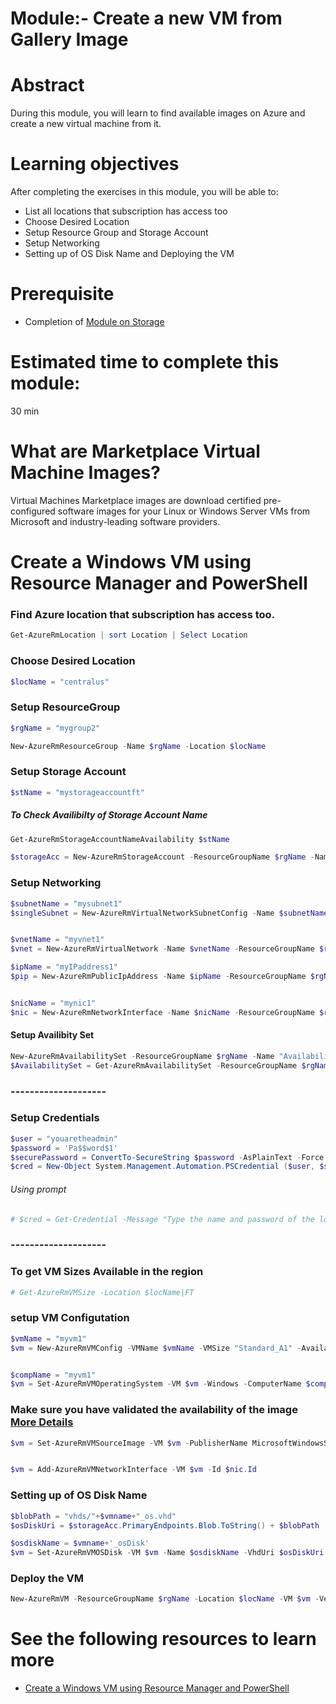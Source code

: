 
# Module:- Create a new VM from Gallery Image

# Abstract

During this module, you will learn to find available images on Azure and create a new virtual machine from it.

# Learning objectives
After completing the exercises in this module, you will be able to:
* List all locations that subscription has access too
* Choose Desired Location
* Setup Resource Group and Storage Account
* Setup Networking
* Setting up of OS Disk Name and Deploying the VM

# Prerequisite 
* Completion of [Module on Storage](https://github.com/Azure/onboarding-guidance/tree/master/windows/Module%20I)

# Estimated time to complete this module:
30 min

# What are Marketplace Virtual Machine Images?
Virtual Machines Marketplace images are download certified pre-configured software images for your Linux or Windows Server VMs from Microsoft and industry-leading software providers.

# Create a Windows VM using Resource Manager and PowerShell

### Find Azure location that subscription has access too.
```PowerShell
Get-AzureRmLocation | sort Location | Select Location
```
### Choose Desired Location

```PowerShell
$locName = "centralus"
```
### Setup ResourceGroup
```PowerShell
$rgName = "mygroup2"

New-AzureRmResourceGroup -Name $rgName -Location $locName
```
### Setup Storage Account
```PowerShell
$stName = "mystorageaccountft"
````
##### To Check Availibilty of Storage Account Name
```PowerShell
Get-AzureRmStorageAccountNameAvailability $stName

$storageAcc = New-AzureRmStorageAccount -ResourceGroupName $rgName -Name $stName -SkuName "Standard_LRS" -Kind "Storage" -Location $locName
```

### Setup Networking
```PowerShell
$subnetName = "mysubnet1"
$singleSubnet = New-AzureRmVirtualNetworkSubnetConfig -Name $subnetName -AddressPrefix 10.0.0.0/24


$vnetName = "myvnet1"
$vnet = New-AzureRmVirtualNetwork -Name $vnetName -ResourceGroupName $rgName -Location $locName -AddressPrefix 10.0.0.0/16 -Subnet $singleSubnet

$ipName = "myIPaddress1"
$pip = New-AzureRmPublicIpAddress -Name $ipName -ResourceGroupName $rgName -Location $locName -AllocationMethod Dynamic


$nicName = "mynic1"
$nic = New-AzureRmNetworkInterface -Name $nicName -ResourceGroupName $rgName -Location $locName -SubnetId $vnet.Subnets[0].Id -PublicIpAddressId $pip.Id
```

#### Setup Availibity Set
```PowerShell
New-AzureRmAvailabilitySet -ResourceGroupName $rgName -Name "AvailabilitySet01" -Location $locName
$AvailabilitySet = Get-AzureRmAvailabilitySet -ResourceGroupName $rgName -Name "AvailabilitySet01"
```
### --------------------
### Setup Credentials
```PowerShell
$user = "youaretheadmin"
$password = 'Pa$$word$1'
$securePassword = ConvertTo-SecureString $password -AsPlainText -Force
$cred = New-Object System.Management.Automation.PSCredential ($user, $securePassword)
```
###### Using prompt
```PowerShell
# $cred = Get-Credential -Message "Type the name and password of the local administrator account."
```
### --------------------


### To get VM Sizes Available in the region
```PowerShell
# Get-AzureRmVMSize -Location $locName|FT
```

### setup VM Configutation
```PowerShell
$vmName = "myvm1"
$vm = New-AzureRmVMConfig -VMName $vmName -VMSize "Standard_A1" -AvailabilitySetID $AvailabilitySet.Id


$compName = "myvm1"
$vm = Set-AzureRmVMOperatingSystem -VM $vm -Windows -ComputerName $compName -Credential $cred -ProvisionVMAgent -EnableAutoUpdate
```

### Make sure you have validated the availability of the image [More Details](https://github.com/abhishekanand/AzureLearning/blob/master/Module%20II/L2-FindAPublishedImage.md)
```PowerShell
$vm = Set-AzureRmVMSourceImage -VM $vm -PublisherName MicrosoftWindowsServer -Offer WindowsServer -Skus 2012-R2-Datacenter -Version "latest"


$vm = Add-AzureRmVMNetworkInterface -VM $vm -Id $nic.Id
```
### Setting up of OS Disk Name
```PowerShell
$blobPath = "vhds/"+$vmname+"_os.vhd"
$osDiskUri = $storageAcc.PrimaryEndpoints.Blob.ToString() + $blobPath

$osdiskName = $vmname+'_osDisk'
$vm = Set-AzureRmVMOSDisk -VM $vm -Name $osdiskName -VhdUri $osDiskUri -CreateOption fromImage
```
### Deploy the VM

```PowerShell
New-AzureRmVM -ResourceGroupName $rgName -Location $locName -VM $vm -Verbose -Debug
```
# See the following resources to learn more
* [Create a Windows VM using Resource Manager and PowerShell](https://azure.microsoft.com/en-us/documentation/articles/virtual-machines-windows-ps-create/)
